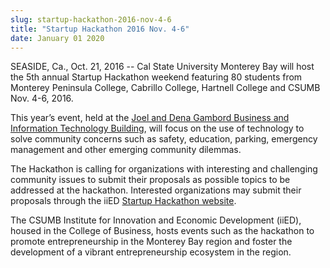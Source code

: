 ```yaml
---
slug: startup-hackathon-2016-nov-4-6
title: "Startup Hackathon 2016 Nov. 4-6"
date: January 01 2020
---
```


<p>SEASIDE, Ca., Oct. 21, 2016 -- Cal State University Monterey Bay will host the 5th annual Startup Hackathon weekend featuring 80 students from Monterey Peninsula College, Cabrillo College, Hartnell College and CSUMB Nov. 4-6, 2016. </p><p>This year’s event, held at the <a href="https://csumb.edu/directory/buildings/business&#45;information&#45;technology">Joel and Dena Gambord Business and Information Technology Building</a>, will focus on the use of technology to solve community concerns such as safety, education, parking, emergency management and other emerging community dilemmas.
</p><p>The Hackathon is calling for organizations with interesting and challenging community issues to submit their proposals as possible topics to be addressed at the hackathon. Interested organizations may submit their proposals through the iiED <a href="https://csumb.edu/iied/startup&#45;monterey&#45;bay&#45;hackathon&#45;2016">Startup Hackathon website</a>.
</p><p>The CSUMB Institute for Innovation and Economic Development &#40;iiED&#41;, housed in the College of Business, hosts events such as the hackathon to promote entrepreneurship in the Monterey Bay region and foster the development of a vibrant entrepreneurship ecosystem in the region.
</p>
